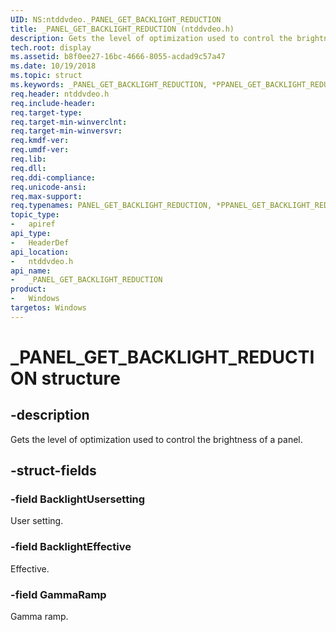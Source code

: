 ```yaml
---
UID: NS:ntddvdeo._PANEL_GET_BACKLIGHT_REDUCTION
title: _PANEL_GET_BACKLIGHT_REDUCTION (ntddvdeo.h)
description: Gets the level of optimization used to control the brightness of a panel.
tech.root: display
ms.assetid: b8f0ee27-16bc-4666-8055-acdad9c57a47
ms.date: 10/19/2018
ms.topic: struct
ms.keywords: _PANEL_GET_BACKLIGHT_REDUCTION, *PPANEL_GET_BACKLIGHT_REDUCTION, PANEL_GET_BACKLIGHT_REDUCTION,
req.header: ntddvdeo.h
req.include-header:
req.target-type:
req.target-min-winverclnt:
req.target-min-winversvr:
req.kmdf-ver:
req.umdf-ver:
req.lib:
req.dll:
req.ddi-compliance:
req.unicode-ansi:
req.max-support:
req.typenames: PANEL_GET_BACKLIGHT_REDUCTION, *PPANEL_GET_BACKLIGHT_REDUCTION
topic_type:
-	apiref
api_type:
-	HeaderDef
api_location:
-	ntddvdeo.h
api_name:
-	_PANEL_GET_BACKLIGHT_REDUCTION
product: 
-	Windows
targetos: Windows
---
```


# _PANEL_GET_BACKLIGHT_REDUCTION structure

## -description

Gets the level of optimization used to control the brightness of a panel.

## -struct-fields

### -field BacklightUsersetting

User setting.

### -field BacklightEffective

Effective.

### -field GammaRamp

Gamma ramp.

